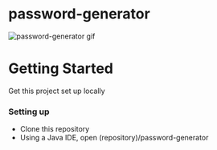 # password-generator
![password-generator gif](https://i.imgur.com/gi49QnN.gif)

# Getting Started
Get this project set up locally
### Setting up
* Clone this repository
* Using a Java IDE, open (repository)/password-generator
